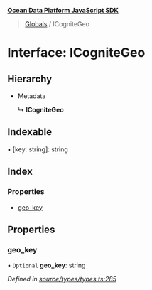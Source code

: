 **[Ocean Data Platform JavaScript SDK](../README.md)**

> [Globals](../README.md) / ICogniteGeo

# Interface: ICogniteGeo

## Hierarchy

* Metadata

  ↳ **ICogniteGeo**

## Indexable

▪ [key: string]: string

## Index

### Properties

* [geo\_key](icognitegeo.md#geo_key)

## Properties

### geo\_key

• `Optional` **geo\_key**: string

*Defined in [source/types/types.ts:285](https://github.com/C4IROcean/odp-sdk-js/blob/0e2fd46/source/types/types.ts#L285)*
